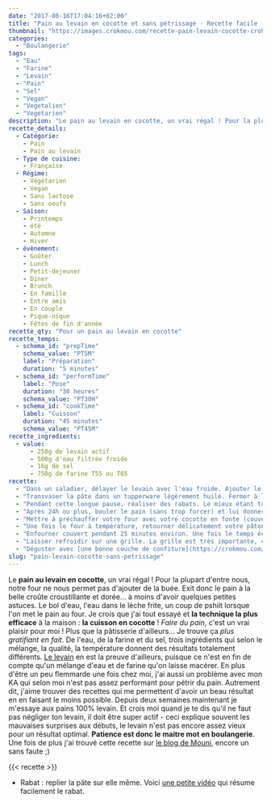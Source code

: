```yaml
---
date: "2017-08-16T17:04:16+02:00"
title: "Pain au levain en cocotte et sans pétrissage - Recette facile (Vegan)"
thumbnail: "https://images.crokmou.com/recette-pain-levain-cocotte-crokmou-blog-cuisine-voyage-belgique-4.jpg"
categories:
  - "Boulangerie"
tags:
  - "Eau"
  - "Farine"
  - "Levain"
  - "Pain"
  - "Sel"
  - "Vegan"
  - "Vegetalien"
  - "Vegetarien"
description: "Le pain au levain en cocotte, un vrai régal ! Pour la plupart d'entre nous, notre four ne nous permet pas d'ajouter de la buée. Exit donc le pain ..."
recette_details:
  - Catégorie:
    - Pain
    - Pain au levain
  - Type de cuisine:
    - Française
  - Régime:
    - Végétarien
    - Vegan
    - Sans lactose
    - Sans oeufs
  - Saison:
    - Printemps
    - été
    - Automne
    - Hiver
  - évènement:
    - Goûter
    - Lunch
    - Petit-dejeuner
    - Diner
    - Brunch
    - En famille
    - Entre amis
    - En couple
    - Pique-nique
    - Fêtes de fin d'année
recette_qty: "Pour un pain au levain en cocotte"
recette_temps:
  - schema_id: "prepTime"
    schema_value: "PT5M"
    label: "Préparation"
    duration: "5 minutes"
  - schema_id: "performTime"
    label: "Pose"
    duration: "30 heures"
    schema_value: "PT30H"
  - schema_id: "cookTime"
    label: "Cuisson"
    duration: "45 minutes"
    schema_value: "PT45M"
recette_ingredients:
  - value:
      - 250g de levain actif
      - 500g d'eau filtrée froide
      - 16g de sel
      - 750g de farine T55 ou T65
recette:
  - "Dans un saladier, délayer le levain avec l'eau froide. Ajouter le sel et mélanger. Ajouter ensuite la farine et mélanger à l'aide d'une cuillère en bois. Il ne doit plus rester de traces de farine, le tout doit être assez homogène"
  - "Transvaser la pâte dans un tupperware légèrement huilé. Fermer à l'aide d'un couvercle et placer le tout au réfrigérateur pour 24h (au minimum)"
  - "Pendant cette longue pause, réaliser des rabats. Le mieux étant toutes les heures au début puis après plus espacé. Ici je les ai fait quand j'y ai pensé (oui je sais c'est pas très sérieux)"
  - "Après 24h ou plus, bouler le pain (sans trop forcer) et lui donner une forme. Laisser pousser pendant 4/5 heures environ - je mets mon pâton dans un banneton soudure au dessus (la partie non lisse). Pour ce qui est de savoir si le pain est bien poussé ou non, cela se voit avec le temps et l'expérience. Lorsque l'on appuie légèrement, la pâte doit revenir sur elle même sans laisser de traces et pas trop rapidement. Si la marque de doigt reste présente, le pain n'est pas encore assez poussé, il faut donc attendre encore un peu. Si en revanche la pâte revient très très rapidement, la pousse est peu être un peu trop marquée."
  - "Mettre à préchauffer votre four avec votre cocotte en fonte (couvercle inclus) à 250°C."
  - "Une fois le four à température, retourner délicatement votre pâton (si celui-ci se trouve dans un banneton) sur une feuille de papier sulfurisé. Réaliser une ou plusieurs grignes à l'aide d'une lame de rasoir et mettre le pain - délicatement - dans la cotte en fonte. Refermer à l'aide du couvercle"
  - "Enfourner couvert pendant 25 minutes environ. Une fois le temps écoulé, retirer le couvercle et prolonger la cuisson jusqu'à ce que le pain soit bien doré et que le dessous sonne creux (c'est comme cela que l'ont sait qu'un pain est cuit)"
  - "Laisser refroidir sur une grille. La grille est très importante, cela permet d'évacuer la chaleur contenue dans le pain."
  - "Déguster avec [une bonne couche de confiture](https://crokmou.com/2016/07/trio-de-confitures) !"
slug: "pain-levain-cocotte-sans-petrissage"
---
```


Le **pain au levain en cocotte**, un vrai régal ! Pour la plupart d'entre nous, notre four ne nous permet pas d'ajouter de la buée. Exit donc le pain à la belle croûte croustillante et dorée... à moins d'avoir quelques petites astuces. Le bol d'eau, l'eau dans le lèche frite, un coup de pshiit lorsque l'on met le pain au four. Je crois que j'ai tout essayé et **la technique la plus efficace** à la maison : **la cuisson en cocotte** ! _Faire du pain_, c'est un vrai plaisir pour moi ! Plus que la pâtisserie d'ailleurs... Je trouve ça _plus gratifiant en fait_. De l'eau, de la farine et du sel, trois ingrédients qui selon le mélange, la qualité, la température donnent des résultats totalement différents. [Le levain](https://crokmou.com/2014/06/levain-fait-maison) en est la preuve d'ailleurs, puisque ce n'est en fin de compte qu'un mélange d'eau et de farine qu'on laisse macérer. En plus d'être un peu flemmarde une fois chez moi, j'ai aussi un problème avec mon KA qui selon moi n'est pas assez performant pour pétrir du pain. Autrement dit, j'aime trouver des recettes qui me permettent d'avoir un beau résultat en en faisant le moins possible. Depuis deux semaines maintenant je m'essaye aux pains 100% levain. Et crois moi quand je te dis qu'il ne faut pas négliger ton levain, il doit être super actif - ceci explique souvent les mauvaises surprises aux débuts, le levain n'est pas encore assez vieux pour un résultat optimal. **Patience est donc le maitre mot en boulangerie**. Une fois de plus j'ai trouvé cette recette sur [le blog de Mouni](http://www.floured.fr/levain-de-fruits/), encore un sans faute ;)

{{< recette >}}

*   Rabat : replier la pâte sur elle même. Voici [une petite vidéo](https://youtu.be/QkMpIyvKE1U) qui résume facilement le rabat.
